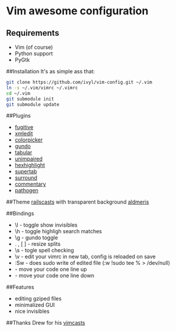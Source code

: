 # Vim awesome configuration

## Requirements
* Vim (of course)
* Python support
* PyGtk

##Installation
It's as simple ass that:

```bash
git clone https://github.com/ivyl/vim-config.git ~/.vim
ln -s ~/.vim/vimrc ~/.vimrc
cd ~/.vim
git submodule init
git submodule update
```

##Plugins
* [fugitive](https://github.com/tpope/vim-fugitive)
* [xmledit](https://github.com/sukima/xmledit/)
* [colorpicker](https://github.com/vim-scripts/VIM-Color-Picker)
* [gundo](https://github.com/sjl/gundo.vim)
* [tabular](https://github.com/godlygeek/tabular)
* [unimpaired](https://github.com/tpope/vim-unimpaired)
* [hexhighlight](http://www.vim.org/scripts/script.php?script_id=2937)
* [supertab](http://www.vim.org/scripts/script.php?script_id=1643)
* [surround](https://github.com/tpope/vim-surround)
* [commentary](https://github.com/tpope/vim-commentary)
* [pathogen](https://github.com/tpope/vim-pathogen)

##Theme
[railscasts](http://railscasts.com/about) with transparent background
[aldmeris](http://www.vim.org/scripts/script.php?script_id=3673)

##Bindings
* \l - toggle show invisibles
* \h - toggle highligh search matches
* \g - gundo toggle
* \. \, \[ \] - resize splits
* \s - togle spell checking
* \v - edit your vimrc in new tab, config is reloaded on save
* :Sw - does sudo write of edited file (:w !sudo tee % > /dev/null)
* <C-Up> - move your code one line up
* <C-Down> - move your code one line down

##Features
* editing gziped files
* minimalized GUI
* nice invisibles


##Thanks
Drew for his [vimcasts](http://vimcasts.org/)
